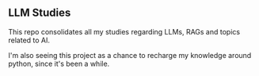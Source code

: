 ## LLM Studies

This repo consolidates all my studies regarding LLMs, RAGs and topics related to AI.

I'm also seeing this project as a chance to recharge my knowledge around python, since it's been a while.


